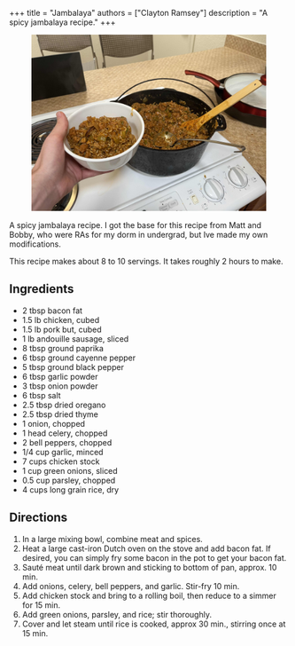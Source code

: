 +++
title = "Jambalaya"
authors = ["Clayton Ramsey"]
description = "A spicy jambalaya recipe."
+++

<figure>

![](jambalaya.jpg)

</figure>

A spicy jambalaya recipe. I got the base for this recipe from Matt and
Bobby, who were RAs for my dorm in undergrad, but Ive made my own
modifications.

This recipe makes about 8 to 10 servings. It takes roughly 2 hours to
make.

## Ingredients

- 2 tbsp bacon fat
- 1.5 lb chicken, cubed
- 1.5 lb pork but, cubed
- 1 lb andouille sausage, sliced
- 8 tbsp ground paprika
- 6 tbsp ground cayenne pepper
- 5 tbsp ground black pepper
- 6 tbsp garlic powder
- 3 tbsp onion powder
- 6 tbsp salt
- 2.5 tbsp dried oregano
- 2.5 tbsp dried thyme
- 1 onion, chopped
- 1 head celery, chopped
- 2 bell peppers, chopped
- 1/4 cup garlic, minced
- 7 cups chicken stock
- 1 cup green onions, sliced
- 0.5 cup parsley, chopped
- 4 cups long grain rice, dry

## Directions

1.  In a large mixing bowl, combine meat and spices.
2.  Heat a large cast-iron Dutch oven on the stove and add bacon fat. If
    desired, you can simply fry some bacon in the pot to get your bacon
    fat.
3.  Sauté meat until dark brown and sticking to bottom of pan, approx.
    10 min.
4.  Add onions, celery, bell peppers, and garlic. Stir-fry 10 min.
5.  Add chicken stock and bring to a rolling boil, then reduce to a
    simmer for 15 min.
6.  Add green onions, parsley, and rice; stir thoroughly.
7.  Cover and let steam until rice is cooked, approx 30 min., stirring
    once at 15 min.
